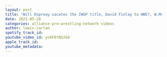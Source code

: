 ```yaml
---
layout: post
title: "Will Ospreay vacates the IWGP title, David Finlay to WWE?, W.Morrissey Impact contract length & more"
date: 2021-05-20
categories: alliance-pro-wrestling-network videos
author: lewis-carlan
spotify_track_id: 
youtube_video_id: ycKF6tNSIk0
apple_track_id: 
youtube_metadata: 
---
```


